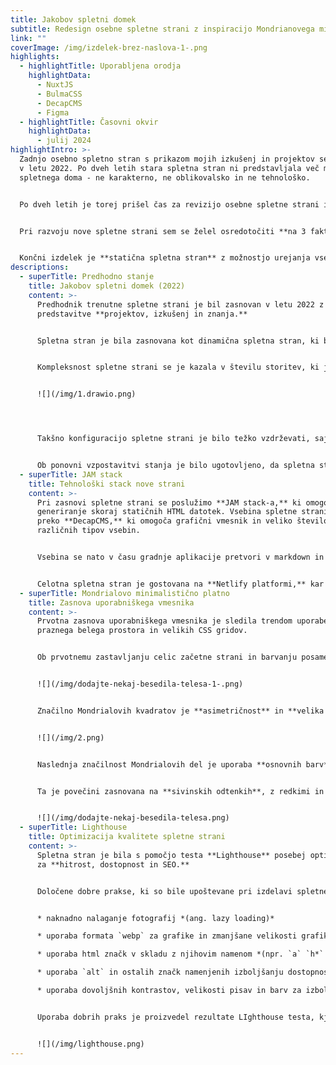 ```yaml
---
title: Jakobov spletni domek
subtitle: Redesign osebne spletne strani z inspiracijo Mondrianovega minimalizma
link: ""
coverImage: /img/izdelek-brez-naslova-1-.png
highlights:
  - highlightTitle: Uporabljena orodja
    highlightData:
      - NuxtJS
      - BulmaCSS
      - DecapCMS
      - Figma
  - highlightTitle: Časovni okvir
    highlightData:
      - julij 2024
highlightIntro: >-
  Zadnjo osebno spletno stran s prikazom mojih izkušenj in projektov sem razvil
  v letu 2022. Po dveh letih stara spletna stran ni predstavljala več mojega
  spletnega doma - ne karakterno, ne oblikovalsko in ne tehnološko.


  Po dveh letih je torej prišel čas za revizijo osebne spletne strani in kreiranje nove, ki bo bolje odražala **moja znanja, projekte in izkušnje.**


  Pri razvoju nove spletne strani sem se želel osredotočiti **na 3 faktorje razvoja:** **trajnostno uporabniško izkušnjo** za uporabnike mobilnih naprav, tablic in večjih zaslonov, **minimalističen UI** sledeč trenutnim trendom, ki bo svojo uporabnost ohranjal tudi v prihodnje in **tehnološko dovršenost** z namenom zagotavljanja preprostega vzdrževanja in brezplačnega hostinga.


  Končni izdelek je **statična spletna stran** z možnostjo urejanja vsebine (*JAM stack*). Uporabniški vmesnik je **fuzija modernega stilskega jezika z veliko praznega prostora** *(ang. whitespace) in **Mondrianovega minimalizma.***
descriptions:
  - superTitle: Predhodno stanje
    title: Jakobov spletni domek (2022)
    content: >-
      Predhodnik trenutne spletne strani je bil zasnovan v letu 2022 z namenom
      predstavitve **projektov, izkušenj in znanja.**


      Spletna stran je bila zasnovana kot dinamična spletna stran, ki bo vsebino pridobivala iz statične HTML vsebine**,** REST API JSON poizvedbin iz zunanjih storitev za pisanje urejenega (Markdown) besedila, pri čemer so bile vse **komponente odprtokodne in gostovane na lastni infrastrukturi**.


      Kompleksnost spletne strani se je kazala v številu storitev, ki jih je bilo potrebno gostovati, poleg strežnika za spletno stran, se je v vsebnikih gostilo še storitev za pisanje člankov v Markdownu in storitev za pisanje dinamične vsebine.


      ![](/img/1.drawio.png)




      Takšno konfiguracijo spletne strani je bilo težko vzdrževati, saj je zahtevala lastno infrastrukturo. Zaradi tehničnih težav in odpovedi diska je spletna stran postala nedostopna v začetku leta 2024.


      Ob ponovni vzpostavitvi stanja je bilo ugotovljeno, da spletna stran po dveh letih ne zagotavlja želene enostavnosti vzdrževanja, hkrati pa ne odraža več pridobljenega znanja in izvedenih projektov. Iz tega razloga se odločimo, da spletno stran naredimo na novo.
  - superTitle: JAM stack
    title: Tehnološki stack nove strani
    content: >-
      Pri zasnovi spletne strani se poslužimo **JAM stack-a,** ki omogoča
      generiranje skoraj statičnih HTML datotek. Vsebina spletne strani se ureja
      preko **DecapCMS,** ki omogoča grafični vmesnik in veliko število
      različnih tipov vsebin.


      Vsebina se nato v času gradnje aplikacije pretvori v markdown in JSON datoteke, ki postanejo del spletne strani.


      Celotna spletna stran je gostovana na **Netlify platformi,** kar omogoča brezplačno gostovanje brez potrebe po vzdrževanju. Spletna stran se posodobi ob vsakem commit-u izvorne kode na repozitorij na GitHub-u.
  - superTitle: Mondrialovo minimalistično platno
    title: Zasnova uporabniškega vmesnika
    content: >-
      Prvotna zasnova uporabniškega vmesnika je sledila trendom uporabe veliko
      praznega belega prostora in velikih CSS gridov.


      Ob prvotnemu zastavljanju celic začetne strani in barvanju posamezne celice z eno izmed osnovnih CSS barv, pa sem spregledal povezavo med zasnovo strani in Mondrialovimi asimetričnimi kvadrati, od koder sem v nadaljevanju črpal navidh.


      ![](/img/dodajte-nekaj-besedila-telesa-1-.png)


      Značilno Mondrialovih kvadratov je **asimetričnost** in **velika količina bele barve** s črnimi obrobami. Skozi celotno spletno stran se tako pojavljajo **asimetrični elementi**, ki se **medsebojno dopolnjujejo.**


      ![](/img/2.png)


      Naslednja značilnost Mondrialovih del je uporaba **osnovnih barv**, ki se na spletni strani kaže v barvni paleti.


      Ta je povečini zasnovana na **sivinskih odtenkih**, z redkimi in preudarnimi elementi v **rdeči, modri in rumeni** barvni podlagi - ti poudarki spominjajo na Mondrialove kvadrate.


      ![](/img/dodajte-nekaj-besedila-telesa.png)
  - superTitle: Lighthouse
    title: Optimizacija kvalitete spletne strani
    content: >-
      Spletna stran je bila s pomočjo testa **Lighthouse** posebej optimizirana
      za **hitrost, dostopnost in SEO.** 


      Določene dobre prakse, ki so bile upoštevane pri izdelavi spletne strani:


      * naknadno nalaganje fotografij *(ang. lazy loading)*

      * uporaba formata `webp` za grafike in zmanjšane velikosti grafik

      * uporaba html značk v skladu z njihovim namenom *(npr. `a` `h*` `button`)*

      * uporaba `alt` in ostalih značk namenjenih izboljšanju dostopnosti spletnega mesta

      * uporaba dovoljšnih kontrastov, velikosti pisav in barv za izboljšanje dostopnosti spletnega mesta


      Uporaba dobrih praks je proizvedel rezultate LIghthouse testa, kjer so vse kategorije ocenjene z oceno 90 ali več tako na namiznih napravah kot na mobilnih klientih.


      ![](/img/lighthouse.png)
---
```

